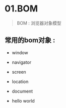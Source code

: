 # 01.BOM

> BOM : 浏览器对象模型

## 常用的bom对象 : 

- window
- navigator
- screen
- location

- document
- hello world

